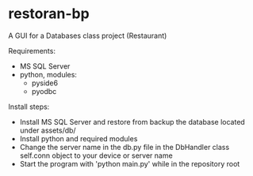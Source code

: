 # restoran-bp
A GUI for a Databases class project (Restaurant)

Requirements:</br>
- MS SQL Server</br>
- python, modules:</br>
  - pyside6</br>
  - pyodbc</br>
  
Install steps:</br>
- Install MS SQL Server and restore from backup 
  the database located under assets/db/ 
- Install python and required modules
- Change the server name in the db.py file in the DbHandler 
  class self.conn object to your device or server name
- Start the program with 'python main.py' while in the
  repository root

